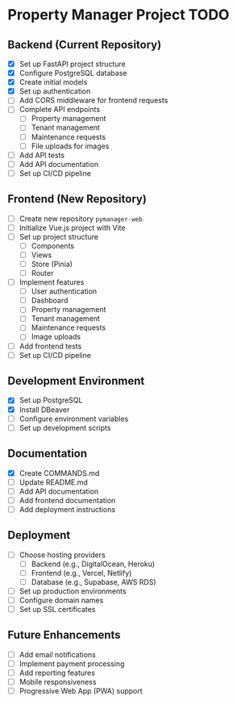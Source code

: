 # Property Manager Project TODO

## Backend (Current Repository)
- [x] Set up FastAPI project structure
- [x] Configure PostgreSQL database
- [x] Create initial models
- [x] Set up authentication
- [ ] Add CORS middleware for frontend requests
- [ ] Complete API endpoints
  - [ ] Property management
  - [ ] Tenant management
  - [ ] Maintenance requests
  - [ ] File uploads for images
- [ ] Add API tests
- [ ] Add API documentation
- [ ] Set up CI/CD pipeline

## Frontend (New Repository)
- [ ] Create new repository `pymanager-web`
- [ ] Initialize Vue.js project with Vite
- [ ] Set up project structure
  - [ ] Components
  - [ ] Views
  - [ ] Store (Pinia)
  - [ ] Router
- [ ] Implement features
  - [ ] User authentication
  - [ ] Dashboard
  - [ ] Property management
  - [ ] Tenant management
  - [ ] Maintenance requests
  - [ ] Image uploads
- [ ] Add frontend tests
- [ ] Set up CI/CD pipeline

## Development Environment
- [x] Set up PostgreSQL
- [x] Install DBeaver
- [ ] Configure environment variables
- [ ] Set up development scripts

## Documentation
- [x] Create COMMANDS.md
- [ ] Update README.md
- [ ] Add API documentation
- [ ] Add frontend documentation
- [ ] Add deployment instructions

## Deployment
- [ ] Choose hosting providers
  - [ ] Backend (e.g., DigitalOcean, Heroku)
  - [ ] Frontend (e.g., Vercel, Netlify)
  - [ ] Database (e.g., Supabase, AWS RDS)
- [ ] Set up production environments
- [ ] Configure domain names
- [ ] Set up SSL certificates

## Future Enhancements
- [ ] Add email notifications
- [ ] Implement payment processing
- [ ] Add reporting features
- [ ] Mobile responsiveness
- [ ] Progressive Web App (PWA) support